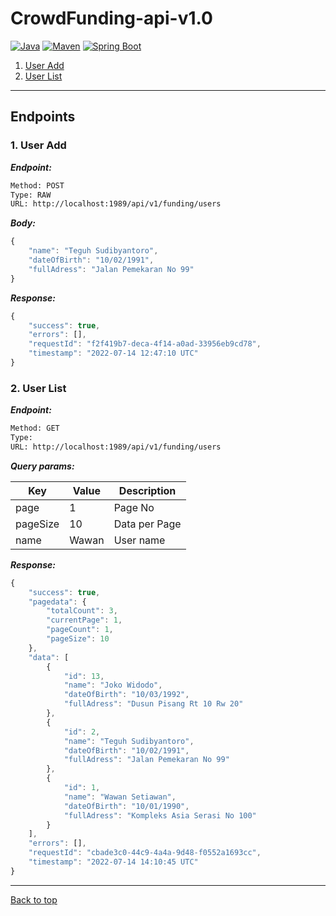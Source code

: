 # CrowdFunding-api-v1.0
[![Java](https://img.shields.io/badge/Java-1.8.0-red.svg?style=plastic)](https://www.oracle.com/java/technologies/)
[![Maven](https://img.shields.io/badge/Maven-3.6.0-purple.svg?style=plastic)](https://maven.apache.org)
[![Spring Boot](https://img.shields.io/badge/Spring%20Boot-2.1.9.RELEASE-green.svg?style=plastic)](https://spring.io/projects/spring-boot)

1. [User Add](#1-user-add)
1. [User List](#2-user-list)

---
## Endpoints

### 1. User Add

***Endpoint:***

```bash
Method: POST
Type: RAW
URL: http://localhost:1989/api/v1/funding/users
```

***Body:***

```js        
{
    "name": "Teguh Sudibyantoro",
    "dateOfBirth": "10/02/1991",
    "fullAdress": "Jalan Pemekaran No 99"
}
```

***Response:***

```js      
{
    "success": true,
    "errors": [],
    "requestId": "f2f419b7-deca-4f14-a0ad-33956eb9cd78",
    "timestamp": "2022-07-14 12:47:10 UTC"
}
```

### 2. User List

***Endpoint:***

```bash
Method: GET
Type: 
URL: http://localhost:1989/api/v1/funding/users
```

***Query params:***

| Key | Value | Description |
| --- | ------|-------------|
| page | 1 | Page No | 
| pageSize | 10 | Data per Page |
| name | Wawan | User name |

***Response:***

```js
{
    "success": true,
    "pagedata": {
        "totalCount": 3,
        "currentPage": 1,
        "pageCount": 1,
        "pageSize": 10
    },
    "data": [
        {
            "id": 13,
            "name": "Joko Widodo",
            "dateOfBirth": "10/03/1992",
            "fullAdress": "Dusun Pisang Rt 10 Rw 20"
        },
        {
            "id": 2,
            "name": "Teguh Sudibyantoro",
            "dateOfBirth": "10/02/1991",
            "fullAdress": "Jalan Pemekaran No 99"
        },
        {
            "id": 1,
            "name": "Wawan Setiawan",
            "dateOfBirth": "10/01/1990",
            "fullAdress": "Kompleks Asia Serasi No 100"
        }
    ],
    "errors": [],
    "requestId": "cbade3c0-44c9-4a4a-9d48-f0552a1693cc",
    "timestamp": "2022-07-14 14:10:45 UTC"
}
```
---
[Back to top](#crowdfunding-api-v10)
